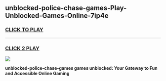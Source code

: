 
## unblocked-police-chase-games-Play-Unblocked-Games-Online-7ip4e
<h3>
<a href="https://premium76.site?title=unblocked-police-chase-games&ref=24A">CLICK TO PLAY</a></h3>
<hr>

<h3>
<a href="https://premium76.site?title=unblocked-police-chase-games&ref=24A">CLICK 2 PLAY</a>
  
</h3>

<a href="https://premium76.site?title=unblocked-police-chase-games&ref=24A"><img src="https://clearcache.store/games.png"></a>


**unblocked-police-chase-games games unblocked: Your Gateway to Fun and Accessible Online Gaming**
